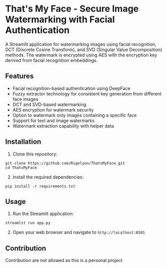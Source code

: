 # That's My Face - Secure Image Watermarking with Facial Authentication

A Streamlit application for watermarking images using facial recognition, DCT (Discrete Cosine Transform), and SVD (Singular Value Decomposition) methods. The watermark is encrypted using AES with the encryption key derived from facial recognition embeddings.

## Features

- Facial recognition-based authentication using DeepFace
- Fuzzy extractor technology for consistent key generation from different face images
- DCT and SVD-based watermarking
- AES encryption for watermark security
- Option to watermark only images containing a specific face
- Support for text and image watermarks
- Watermark extraction capability with helper data

## Installation

1. Clone this repository:
```
git clone https://github.com/Rigelyon/ThatsMyFace.git
cd ThatsMyFace
```

2. Install the required dependencies:
```
pip install -r requirements.txt
```

## Usage

1. Run the Streamlit application:
```
streamlit run app.py
```

2. Open your web browser and navigate to `http://localhost:8501`

## Contribution

Contribution are not allowed as this is a personal project